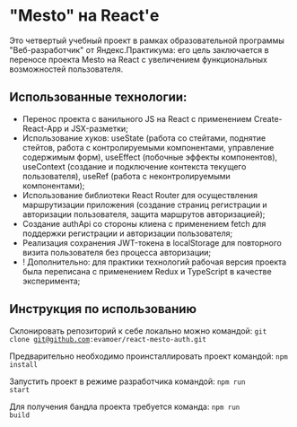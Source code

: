 # "Mesto" на React'е

Это четвертый учебный проект в рамках образовательной программы "Веб-разработчик" от Яндекс.Практикума: его цель заключается в переносе проекта Mesto на React с увеличением функциональных возможностей пользователя.

## Использованные технологии:
- Перенос проекта с ванильного JS на React с применением Create-React-App и JSX-разметки;
- Использование хуков: useState (работа со стейтами, поднятие стейтов, работа с контролируемыми компонентами, управление содержимым форм), useEffect (побочные эффекты компонентов), useContext (создание и подключение контекста текущего пользователя), useRef (работа с неконтролируемыми компонентами);
- Использование библиотеки React Router для осуществления маршрутизации приложения (создание страниц регистрации и авторизации пользователя, защита маршрутов авторизацией);
- Создание authApi со стороны клиена с применением fetch для поддержки регистрации и авторизации пользователя;
- Реализация сохранения JWT-токена в localStorage для повторного визита пользователя без процесса авторизации;
- ! Дополнительно: для практики технологий рабочая версия проекта была переписана с применением Redux и TypeScript в качестве эксперимента;

## Инструкция по использованию

Склонировать репозиторий к себе локально можно командой:
<code>git clone git@github.com:evamoer/react-mesto-auth.git</code>

Предварительно необходимо проинсталлировать проект командой:
<code>npm install</code>

Запустить проект в режиме разработчика командой:
<code>npm run start</code>

Для получения бандла проекта требуется команда: 
<code>npm run build</code>
